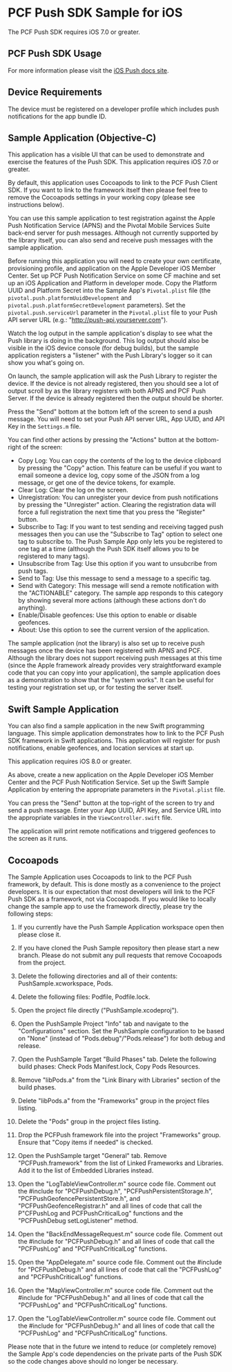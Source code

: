 PCF Push SDK Sample for iOS
===========================

The PCF Push SDK requires iOS 7.0 or greater.

PCF Push SDK Usage
--------------

For more information please visit the [iOS Push docs site](https://docs.pivotal.io/mobile/push/ios).

Device Requirements
-------------------

The device must be registered on a developer profile which includes push notifications for the app bundle ID.

Sample Application (Objective-C)
--------------------------------

This application has a visible UI that can be used to demonstrate and exercise the features of the Push SDK.  This application requires iOS 7.0 or greater.

By default, this application uses Cocoapods to link to the PCF Push Client SDK.  If you want to link to the framework itself then please feel free to remove the Cocoapods settings in your working copy (please see instructions below).

You can use this sample application to test registration against the Apple Push Notification Service (APNS) and the Pivotal Mobile Services Suite back-end server for push messages.  Although not currently supported by the library itself, you can also send and receive push messages with the sample application.

Before running this application you will need to create your own certificate, provisioning profile, and application on the Apple Developer iOS Member Center.  Set up PCF Push Notification Service on some CF machine and set up an iOS Application and Platform in developer mode.  Copy the Platform UUID and Platform Secret into the Sample App's `Pivotal.plist` file (the `pivotal.push.platformUuidDevelopment` and `pivotal.push.platformSecretDevelopment` parameters).  Set the `pivotal.push.serviceUrl` parameter in the `Pivotal.plist` file to your Push API server URL (e.g.: "http://push-api.yourserver.com").

Watch the log output in the sample application's display to see what the Push library is doing in the background.  This log output should also be visible in the iOS device console (for debug builds), but the sample application registers a "listener" with the Push Library's logger so it can show you what's going on.

On launch, the sample application will ask the Push Library to register the device. If the device is not already registered, then you should see a lot of output scroll by as the library registers with both APNS and PCF Push Server.  If the device is already registered then the output should be shorter.

Press the "Send" bottom at the bottom left of the screen to send a push message.  You will need to set your Push API server URL, App UUID, and API Key in the `Settings.m` file.

You can find other actions by pressing the "Actions" button at the bottom-right of the screen:

 * Copy Log: You can copy the contents of the log to the device clipboard by pressing the "Copy" action.  This feature can be useful if you want to email someone a device log, copy some of the JSON from a log message, or get one of the device tokens, for example.
 * Clear Log: Clear the log on the screen.
 * Unregistration: You can unregister your device from push notifications by pressing the "Unregister" action.  Clearing the registration data will force a full registration the next time that you press the "Register" button.
 * Subscribe to Tag: If you want to test sending and receiving tagged push messages then you can use the "Subscribe to Tag" option to select one tag to subscribe to.  The Push Sample App only lets you be registered to one tag at a time (although the Push SDK itself allows you to be registered to many tags).
 * Unsubscribe from Tag: Use this option if you want to unsubcribe from push tags.
 * Send to Tag: Use this message to send a message to a specific tag.
 * Send with Category: This message will send a remote notification with the "ACTIONABLE" category.  The sample app responds to this category by showing several more actions (although these actions don't do anything).
 * Enable/Disable geofences: Use this option to enable or disable geofences.
 * About: Use this option to see the current version of the application.

The sample application (not the library) is also set up to receive push messages once the device has been registered with APNS and PCF.  Although the library does not support receiving push messages at this time (since the Apple framework already provides very straightforward example code that you can copy into your application), the sample application does as a demonstration to show that the "system works".  It can be useful for testing your registration set up, or for testing the server itself.

Swift Sample Application
------------------------

You can also find a sample application in the new Swift programming language.  This simple application demonstrates how to link to the PCF Push SDK framework in Swift applications.  This application will register for push notifications, enable geofences, and location services at start up.

This application requires iOS 8.0 or greater.

As above, create a new application on the Apple Developer iOS Member Center and the PCF Push Notification Service.  Set up the Swift Sample Application by entering the appropriate parameters in the `Pivotal.plist` file.

You can press the "Send" button at the top-right of the screen to try and send a push message.  Enter your App UUID, API Key, and Service URL into the appropriate variables in the `ViewController.swift` file.

The application will print remote notifications and triggered geofences to the screen as it runs.

Cocoapods
---------

The Sample Application uses Cocoapods to link to the PCF Push framework, by default.  This is done mostly as a convenience to the project developers.  It is our expectation that most developers will link to the PCF Push SDK as a framework, not via Cocoapods. If you would like to locally change the sample app to use the framework directly, please try the following steps:

1. If you currently have the Push Sample Application workspace open then please close it.

1. If you have cloned the Push Sample repository then please start a new branch.  Please do not submit any pull requests that remove Cocoapods from the project.

1. Delete the following directories and all of their contents: PushSample.xcworkspace, Pods.

1. Delete the following files: Podfile, Podfile.lock.

1. Open the project file directly ("PushSample.xcodeproj").

1. Open the PushSample Project "Info" tab and navigate to the "Configurations" section.  Set the PushSample configuration to be based on "None" (instead of "Pods.debug"/"Pods.release") for both debug and release.

1. Open the PushSample Target "Build Phases" tab.  Delete the following build phases: Check Pods Manifest.lock, Copy Pods Resources.

1. Remove "libPods.a" from the "Link Binary with Libraries" section of the build phases.

1. Delete "libPods.a" from the "Frameworks" group in the project files listing.

1. Delete the "Pods" group in the project files listing.

1. Drop the PCFPush framework file into the project "Frameworks" group.  Ensure that "Copy items if needed" is checked.

1. Open the PushSample target "General" tab.  Remove "PCFPush.framework" from the list of Linked Frameworks and Libraries.  Add it to the list of Embedded Libraries instead.

1. Open the "LogTableViewController.m" source code file.  Comment out the #include for "PCFPushDebug.h", "PCFPushPersistentStorage.h", "PCFPushGeofencePersistentStore.h", and "PCFPushGeofenceRegistrar.h" and all lines of code that call the P"CFPushLog and PCFPushCriticalLog" functions and the "PCFPushDebug setLogListener" method.

1. Open the "BackEndMessageRequest.m" source code file.  Comment out the #include for "PCFPushDebug.h" and all lines of code that call the "PCFPushLog" and "PCFPushCriticalLog" functions.

1. Open the "AppDelegate.m" source code file.  Comment out the #include for "PCFPushDebug.h" and all lines of code that call the "PCFPushLog" and "PCFPushCriticalLog" functions.

1. Open the "MapViewController.m" source code file.  Comment out the #include for "PCFPushDebug.h" and all lines of code that call the "PCFPushLog" and "PCFPushCriticalLog" functions.

1. Open the "LogTableViewController.m" source code file.  Comment out the #include for "PCFPushDebug.h" and all lines of code that call the "PCFPushLog" and "PCFPushCriticalLog" functions.

Please note that in the future we intend to reduce (or completely remove) the Sample App's code dependencies on the private parts of the Push SDK so the code changes above should no longer be necessary.

